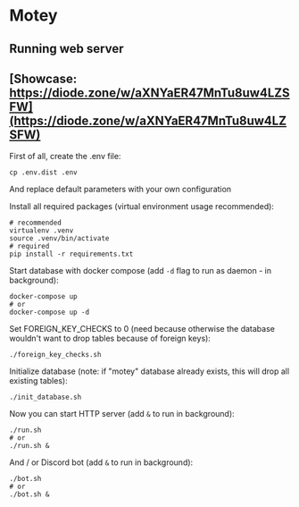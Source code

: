 # Motey

## Running web server

## [Showcase: https://diode.zone/w/aXNYaER47MnTu8uw4LZSFW](https://diode.zone/w/aXNYaER47MnTu8uw4LZSFW)

First of all, create the .env file:
```shell
cp .env.dist .env
```
And replace default parameters with your own configuration

Install all required packages (virtual environment usage recommended):
```shell
# recommended
virtualenv .venv
source .venv/bin/activate
# required
pip install -r requirements.txt
```

Start database with docker compose (add `-d` flag to run as daemon - in background):
```shell
docker-compose up
# or
docker-compose up -d
```

Set FOREIGN_KEY_CHECKS to 0 (need because otherwise the database wouldn't want to drop tables because of foreign keys):
```shell
./foreign_key_checks.sh
```

Initialize database (note: if "motey" database already exists, this will drop all existing tables):
```shell
./init_database.sh
```

Now you can start HTTP server (add `&` to run in background):
```shell
./run.sh
# or
./run.sh &
```

And / or Discord bot (add `&` to run in background):
```shell
./bot.sh
# or
./bot.sh &
```
